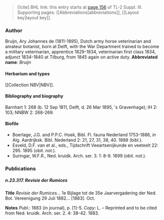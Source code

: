 > [!cite] BHL link: this entry starts at [page 156](https://www.biodiversitylibrary.org/page/33266463) of TL-2 Suppl. III.
> Supporting pages: [[Abbreviations|abbreviations]], [[Layout key|layout key]].

### Author

Bruijn, Ary Johannes de (1811-1895), Dutch army horse veterinarian and amateur botanist, born at Delft, with the War Department trained to become a military veterinarian, apprentice 1829-1834, veterinarian first class 1834, adjunct 1834-1840 at Tilburg, from 1845 again on active duty. 
**Abbreviated name**: *Bruijn*

#### Herbarium and types

[[Collection NBV|NBV]].

#### Bibliography and biography

Barnhart 1: 268 (b. 12 Sep 1811, Delft, d. 26 Mar 1895, 's Gravenhage); IH 2: 103; NNBW 2: 268-269.

#### Biofile

- Boerlage, J.G. and P.P.C. Hoek, Bibl. Fl. fauna Nederland 1753-1886, *in* Alg. Aardrijksk. Bibl. Nederland 2: 21, 27, 31, 38, 40. 1888 (bibl.).
- Esveld, D.F. van et al., eds., Tijdschrift Veeartsenijkunde en veeteelt 22: 295. 1895 (obit. not.).
- Suringar, W.F.R., Ned. kruidk. Arch. ser. 3. 1: 8-9. 1899 (obit. not.).

### Publications

##### n.23.317. Revisie der Rumices

**Title**
*Revisie der Rumices*... 1e Bijlage tot de 35e Jaarvergadering der Ned. Bot. Vereenigung 29 Juli 1882... \[1883\]. Oct.

**Notes**
*Publ*.: 1883 (in journal), p. \[1\]-5. *Copy*: L. – Reprinted and to be cited from Ned. kruidk. Arch. ser. 2. 4: 38-42. 1883.

